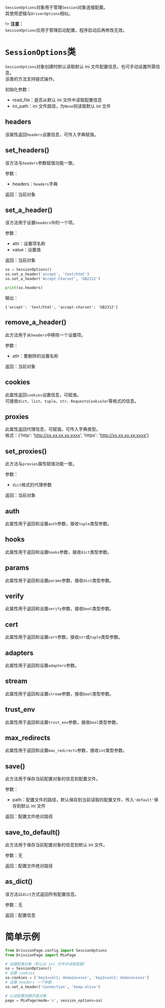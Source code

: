 `SessionOptions`对象用于管理`Session`对象连接配置。  
其使用逻辑与`DriverOptions`相似。

!> **注意：** <br>`SessionOptions`仅用于管理启动配置，程序启动后再修改无效。

# `SessionOptions`类

`SessionOptions`对象创建时默认读取默认 ini 文件配置信息，也可手动设置所需信息。  
该类的方法支持链式操作。

初始化参数：

- read_file：是否从默认 ini 文件中读取配置信息
- ini_path：ini 文件路径，为`None`则读取默认 ini 文件

## headers

该属性返回`headers`设置信息，可传入字典赋值。

## set_headers()

该方法与`headers`参数赋值功能一致。

参数：

- headers：`headers`字典

返回：当前对象

## set_a_header()

该方法用于设置`headers`中的一个项。

参数：

- attr：设置项名称
- value：设置值

返回：当前对象

```python
so = SessionOptions()
so.set_a_header('accept', 'text/html')
so.set_a_header('Accept-Charset', 'GB2312')

print(so.headers)
```

输出：

```
{'accept': 'text/html', 'accept-charset': 'GB2312'}
```

## remove_a_header()

此方法用于从`headers`中移除一个设置项。

参数：

- attr：要删除的设置名称

返回：当前对象

## cookies

此属性返回`cookies`设置信息，可赋值。  
可接收`dict`、`list`、`tuple`、`str`、`RequestsCookieJar`等格式的信息。

## proxies

此属性返回代理信息，可赋值。可传入字典类型。  
格式：{'http': 'http://xx.xx.xx.xx:xxxx', 'https': 'http://xx.xx.xx.xx:xxxx'}

## set_proxies()

此方法与`proxies`属性赋值功能一致。

参数：

- `dict`格式的代理参数

返回：当前对象

## auth

此属性用于返回和设置`auth`参数，接收`tuple`类型参数。

## hooks

此属性用于返回和设置`hooks`参数，接收`dict`类型参数。

## params

此属性用于返回和设置`params`参数，接收`dict`类型参数。

## verify

此属性用于返回和设置`verify`参数，接收`bool`类型参数。

## cert

此属性用于返回和设置`cert`参数，接收`str`或`tuple`类型参数。

## adapters

此属性用于返回和设置`adapters`参数。

## stream

此属性用于返回和设置`stream`参数，接收`bool`类型参数。

## trust_env

此属性用于返回和设置`trust_env`参数，接收`bool`类型参数。

## max_redirects

此属性用于返回和设置`max_redirects`参数，接收`int`类型参数。

## save()

此方法用于保存当前配置对象的信息到配置文件。

参数：

- path：配置文件的路径，默认保存到当前读取的配置文件，传入`'default'`保存到默认 ini 文件

返回：配置文件绝对路径

## save_to_default()

此方法用于保存当前配置对象的信息到默认 ini 文件。

参数：无

返回：配置文件绝对路径

## as_dict()

该方法以`dict`方式返回所有配置信息。

参数：无

返回：配置信息

# 简单示例

```python
from DrissionPage.config import SessionOptions
from DrissionPage import MixPage

# 创建配置对象（默认从 ini 文件中读取配置）
so = SessionOptions()
# 设置 cookies
so.cookies = ['key1=val1; domain=xxxx', 'key2=val2; domain=xxxx']
# 设置 headers 一个参数
so.set_a_header('Connection', 'keep-alive')

# 以该配置创建页面对象
page = MixPage(mode='s', session_options=so)
```
